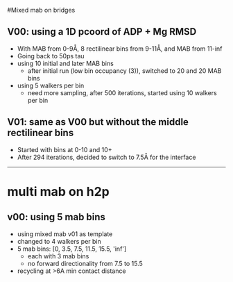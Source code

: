 #Mixed mab on bridges

## V00: using a 1D pcoord of ADP + Mg RMSD
* With MAB from 0-9Å, 8 rectilinear bins from 9-11Å, and MAB from 11-inf
* Going back to 50ps tau
* using 10 initial and later MAB bins
    * after initial run (low bin occupancy (3)), switched to 20 and 20 MAB bins
* using 5 walkers per bin
    * need more sampling, after 500 iterations, started using 10 walkers per bin

## V01: same as V00 but without the middle rectilinear bins
* Started with bins at 0-10 and 10+
* After 294 iterations, decided to switch to 7.5Å for the interface

----------------------
# multi mab on h2p

## v00: using 5 mab bins
* using mixed mab v01 as template
* changed to 4 walkers per bin
* 5 mab bins: [0, 3.5, 7.5, 11.5, 15.5, 'inf']
    * each with 3 mab bins
    * no forward directionality from 7.5 to 15.5
* recycling at >6A min contact distance 

